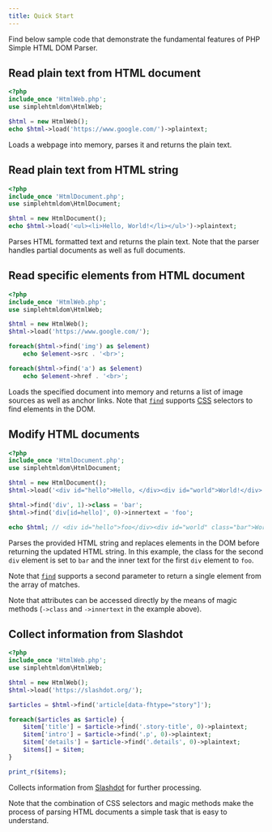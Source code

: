 ```yaml
---
title: Quick Start
---
```


Find below sample code that demonstrate the fundamental features of PHP Simple HTML DOM Parser.

## Read plain text from HTML document

```php
<?php
include_once 'HtmlWeb.php';
use simplehtmldom\HtmlWeb;

$html = new HtmlWeb();
echo $html->load('https://www.google.com/')->plaintext;
```

Loads a webpage into memory, parses it and returns the plain text.

## Read plain text from HTML string

```php
<?php
include_once 'HtmlDocument.php';
use simplehtmldom\HtmlDocument;

$html = new HtmlDocument();
echo $html->load('<ul><li>Hello, World!</li></ul>')->plaintext;
```

Parses HTML formatted text and returns the plain text. Note that the parser handles partial documents as well as full documents.

## Read specific elements from HTML document

```php
<?php
include_once 'HtmlWeb.php';
use simplehtmldom\HtmlWeb;

$html = new HtmlWeb();
$html->load('https://www.google.com/');

foreach($html->find('img') as $element)
    echo $element->src . '<br>';

foreach($html->find('a') as $element)
    echo $element->href . '<br>';
```

Loads the specified document into memory and returns a list of image sources as well as anchor links. Note that [`find`](examples/finding-html-elements.md) supports [CSS](https://www.w3.org/TR/selectors/) selectors to find elements in the DOM.

## Modify HTML documents

```php
<?php
include_once 'HtmlDocument.php';
use simplehtmldom\HtmlDocument;

$html = new HtmlDocument();
$html->load('<div id="hello">Hello, </div><div id="world">World!</div>');

$html->find('div', 1)->class = 'bar';
$html->find('div[id=hello]', 0)->innertext = 'foo';

echo $html; // <div id="hello">foo</div><div id="world" class="bar">World!</div>
```

Parses the provided HTML string and replaces elements in the DOM before returning the updated HTML string. In this example, the class for the second `div` element is set to `bar` and the inner text for the first `div` element to `foo`.

Note that [`find`](examples/finding-html-elements.md) supports a second parameter to return a single element from the array of matches.

Note that attributes can be accessed directly by the means of magic methods (`->class` and `->innertext` in the example above).

## Collect information from Slashdot

```php
<?php
include_once 'HtmlWeb.php';
use simplehtmldom\HtmlWeb;

$html = new HtmlWeb();
$html->load('https://slashdot.org/');

$articles = $html->find('article[data-fhtype="story"]');

foreach($articles as $article) {
    $item['title'] = $article->find('.story-title', 0)->plaintext;
    $item['intro'] = $article->find('.p', 0)->plaintext;
    $item['details'] = $article->find('.details', 0)->plaintext;
    $items[] = $item;
}

print_r($items);
```

Collects information from [Slashdot](https://slashdot.org/) for further processing.

Note that the combination of CSS selectors and magic methods make the process of parsing HTML documents a simple task that is easy to understand.